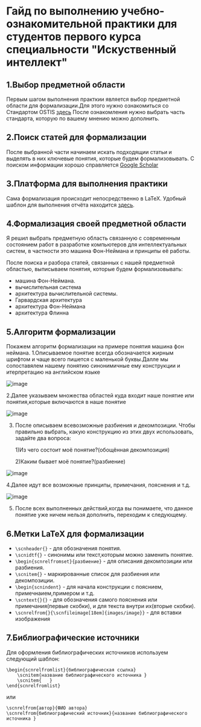 # Гайд по выполнению учебно-ознакомительной практики для студентов первого курса специальности "Искуственный интеллект"


## 1.Выбор предметной области
Первым шагом выполнения практкии является выбор предметной области для формализации.Для этого нужно ознакомиться со Стандартом OSTIS [здесь](https://drive.google.com/file/d/1iOB-XHD1Fu6KBANWJZLJJ4nT7aZzOw-G/view?usp=share_link) После ознакомления нужно выбрать часть стандарта, которую по вашему мнению можно дополнить.
## 2.Поиск статей для формализации
 После выбранной части начинаем искать подходящии статьи и выделять в них ключевые понятия, которые будем формализовывать. С поиском информации хорошо справляется  [Google Scholar](https://scholar.google.com/)
## 3.Платформа для выполнения практики
Сама формализация происходит непосредственно в LaTeX. Удобный шаблон для выполнения отчёта находится [здесь](https://www.overleaf.com/read/cjtjbmnbgqrh#6a9cb3). 
## 4.Формализация своей предметной области
Я решил выбрать предметную область связанную с  современным состоянием работ в разработке компьютеров для интеллектуальных систем, в частности это машина Фон-Неймана и принципы её работы. 

После поиска и разбора статей, связанных с нашей предметной областью, выписываем понятия, которые будем формализовывать:
* машина Фон-Неймана.
* вычислительная система
* архитектура вычислительной системы.
* Гарвардская архитектура
* архитектура Фон-Неймана
* архитектура Флинна
## 5.Алгоритм формализации
Покажем алгоритм формализации на примере понятия машина фон неймана.
1.Описываемое понятие всегда обозначается жирным шрифтом и чаще всего пишется с маленькой буквы.Далле мы сопоставялем нашему понятию синонимичные ему конструкции и итерпретацию на английском языке

![image](https://github.com/iis-32170x/RPIIS/assets/144383538/b0d88c17-7c00-4dd7-ad3a-618c098f5539) 


2.Далее указываем множества областей куда входит наше понятие или понятия,которые включаются в наше понятие

![image](https://github.com/iis-32170x/RPIIS/assets/144383538/665b9b57-eee9-4b09-ae8c-b504c3a42d63)


3. После описываем всевозможные разбиения и декомпозиции. Чтобы правильно выбрать, какую конструкцию из этих двух использовать, задайте два вопроса:
   
    1)Из чего состоит моё понятие?(обощённая декомпозиция)
   
    2)Каким бывает моё понятие?(разбиение)   

![image](https://github.com/iis-32170x/RPIIS/assets/144383538/32bcf57a-350a-4004-8f98-853e2010ce85)

4.Далее идут все возможные принципы, примечания, пояснения и т.д.

![image](https://github.com/iis-32170x/RPIIS/assets/144383538/e9aeb05f-9883-4133-801e-667f2e1d6963)


5. После всех выполненных действий,когда вы понимаете, что данное понятие уже ничем нельзя дополнить, переходим к следующему.
## 6.Метки LaTeX для формализации
* `\scnheader{}` - для обозначения понятия.
* `\scnidtf{}` - синонимы или текст,которым можно заменить понятие.
* `\begin{scnrelfromset}{разбиение}` - для описания декомпозиции или разбиения.
* `\scnitem{}` - маркированные список для разбиения или декомпозиции.
* `\begin{scnindent}` - для начала конструкции с пояснием, примечнаием,примером и т.д.
* `\scntext{}{}` - для обозначения самого пояснения или примечания(первые скобки), и для текста внутри их(вторые скобки).
* `\scnrelfrom{}{\scnfileimage[18em]{images/image}}` - для вставки изображения 
## 7.Библиографические источники
Для оформления библиографических источников используем следующий шаблон:
```
\begin{scnrelfromlist}{библиографическая ссылка}
    \scnitem{название библиографического источника }
    \scnitem{   }
\end{scnrelfromlist}
```

или 

```
\scnrelfrom{автор}{ФИО автора}
\scnrelfrom{библиографический источник}{название библиографического источника }
```

